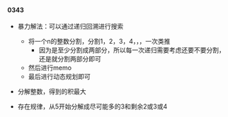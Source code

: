 #### 0343

- 暴力解法：可以通过递归回溯进行搜索
  - 将一个n的整数分割，分割1，2，3，4，，，一次类推
    - 因为是至少分割成两部分，所以每一次递归需要考虑还要不要分割，还是就分割两部分即可
  - 然后进行memo
  - 最后进行动态规划即可

- 分解整数，得到的积最大
- 存在规律，从5开始分解成尽可能多的3和剩余2或3或4